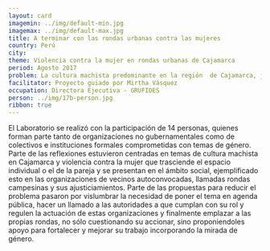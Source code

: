 ```yaml
---
layout: card
imagemin: ../img/default-min.jpg
imagemax: ../img/default-max.jpg
title: A terminar con las rondas urbanas contra las mujeres
country: Perú
city:
theme: Violencia contra la mujer en rondas urbanas de Cajamarca
period: Agosto 2017
problem: La cultura machista predominante en la región  de Cajamarca, justifica y naturaliza la violencia contra la mujer en espacios como las rondas urbanas.
facilitator: Proyecto guiado por Mirtha Vásquez
occupation: Directora Ejecutiva - GRUFIDES
person: ../img/17b-person.jpg
ribbon: true
---
```


El Laboratorio se realizó con la participación de 14 personas, quienes forman parte tanto de organizaciones no gubernamentales como de colectivos e instituciones formales comprometidas con temas de género. Parte de las reflexiones estuvieron centradas en temas de cultura machista en Cajamarca y violencia contra la mujer que trasciende el espacio individual o el de la pareja y se presentan en el ámbito social, ejemplificado esto en las organizaciones de vecinos autoconvocadas, llamadas rondas campesinas y sus ajusticiamientos. Parte de las propuestas para reducir el problema pasaron por vislumbrar la necesidad de poner el tema en agenda pública, hacer un llamado a las autoridades a que cumplan con su rol y regulen la actuación de estas organizaciones y finalmente emplazar a las propias rondas, no sólo cuestionando su accionar, sino proponiendoles apoyo para fortalecer y mejorar su trabajo incorporando la mirada de género.
